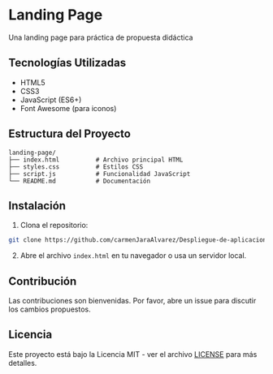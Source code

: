 # Landing Page

Una landing page para práctica de propuesta didáctica

## Tecnologías Utilizadas

- HTML5
- CSS3
- JavaScript (ES6+)
- Font Awesome (para iconos)

## Estructura del Proyecto

```
landing-page/
├── index.html          # Archivo principal HTML
├── styles.css          # Estilos CSS
├── script.js           # Funcionalidad JavaScript
└── README.md           # Documentación
```

## Instalación

1. Clona el repositorio:
```bash
git clone https://github.com/carmenJaraAlvarez/Despliegue-de-aplicaciones-web.git
```

2. Abre el archivo `index.html` en tu navegador o usa un servidor local.


## Contribución

Las contribuciones son bienvenidas. Por favor, abre un issue para discutir los cambios propuestos.

## Licencia

Este proyecto está bajo la Licencia MIT - ver el archivo [LICENSE](LICENSE) para más detalles. 